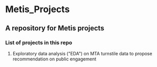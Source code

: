 # Metis_Projects
## A repository for Metis projects
### List of projects in this repo
1. Exploratory data analysis ("EDA") on MTA turnstile data to propose recommendation on public engagement
